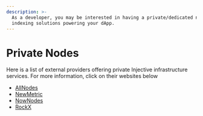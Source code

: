 ```yaml
---
description: >-
  As a developer, you may be interested in having a private/dedicated node or
  indexing solutions powering your dApp.
---
```


# Private Nodes

Here is a list of external providers offering private Injective infrastructure services. For more information, click on their websites below

* [AllNodes](https://www.allnodes.com/inj)
* [NewMetric](https://app.newmetric.xyz/)
* [NowNodes](https://nownodes.io/injective-inj)
* [RockX](https://access.rockx.com/product/injective-blockchain-api-for-web3-builders)


